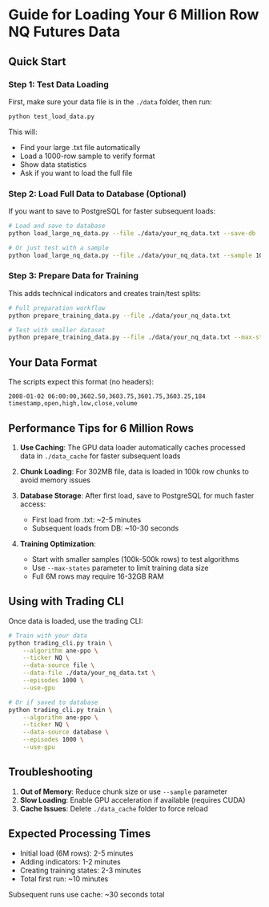 # Guide for Loading Your 6 Million Row NQ Futures Data

## Quick Start

### Step 1: Test Data Loading
First, make sure your data file is in the `./data` folder, then run:

```bash
python test_load_data.py
```

This will:
- Find your large .txt file automatically
- Load a 1000-row sample to verify format
- Show data statistics
- Ask if you want to load the full file

### Step 2: Load Full Data to Database (Optional)
If you want to save to PostgreSQL for faster subsequent loads:

```bash
# Load and save to database
python load_large_nq_data.py --file ./data/your_nq_data.txt --save-db

# Or just test with a sample
python load_large_nq_data.py --file ./data/your_nq_data.txt --sample 100000
```

### Step 3: Prepare Data for Training
This adds technical indicators and creates train/test splits:

```bash
# Full preparation workflow
python prepare_training_data.py --file ./data/your_nq_data.txt

# Test with smaller dataset
python prepare_training_data.py --file ./data/your_nq_data.txt --max-states 10000 --test-training
```

## Your Data Format
The scripts expect this format (no headers):
```
2008-01-02 06:00:00,3602.50,3603.75,3601.75,3603.25,184
timestamp,open,high,low,close,volume
```

## Performance Tips for 6 Million Rows

1. **Use Caching**: The GPU data loader automatically caches processed data in `./data_cache` for faster subsequent loads

2. **Chunk Loading**: For 302MB file, data is loaded in 100k row chunks to avoid memory issues

3. **Database Storage**: After first load, save to PostgreSQL for much faster access:
   - First load from .txt: ~2-5 minutes
   - Subsequent loads from DB: ~10-30 seconds

4. **Training Optimization**: 
   - Start with smaller samples (100k-500k rows) to test algorithms
   - Use `--max-states` parameter to limit training data size
   - Full 6M rows may require 16-32GB RAM

## Using with Trading CLI

Once data is loaded, use the trading CLI:

```bash
# Train with your data
python trading_cli.py train \
    --algorithm ane-ppo \
    --ticker NQ \
    --data-source file \
    --data-file ./data/your_nq_data.txt \
    --episodes 1000 \
    --use-gpu

# Or if saved to database
python trading_cli.py train \
    --algorithm ane-ppo \
    --ticker NQ \
    --data-source database \
    --episodes 1000 \
    --use-gpu
```

## Troubleshooting

1. **Out of Memory**: Reduce chunk size or use `--sample` parameter
2. **Slow Loading**: Enable GPU acceleration if available (requires CUDA)
3. **Cache Issues**: Delete `./data_cache` folder to force reload

## Expected Processing Times

- Initial load (6M rows): 2-5 minutes
- Adding indicators: 1-2 minutes  
- Creating training states: 2-3 minutes
- Total first run: ~10 minutes

Subsequent runs use cache: ~30 seconds total